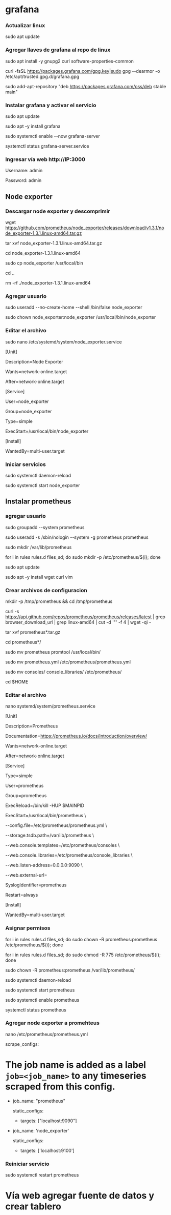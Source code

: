 # grafana

### Actualizar linux

sudo apt update

### Agregar llaves de grafana al repo de linux

sudo apt install -y gnupg2 curl software-properties-common

curl -fsSL https://packages.grafana.com/gpg.key|sudo gpg --dearmor -o /etc/apt/trusted.gpg.d/grafana.gpg

sudo add-apt-repository "deb https://packages.grafana.com/oss/deb stable main"

### Instalar grafana y activar el servicio

sudo apt update

sudo apt -y install grafana

sudo systemctl enable --now grafana-server

systemctl status grafana-server.service 


### Ingresar vía web http://IP:3000

Username: admin

Password: admin

## Node exporter

### Descargar node exporter y descomprimir
wget https://github.com/prometheus/node_exporter/releases/download/v1.3.1/node_exporter-1.3.1.linux-amd64.tar.gz

tar xvf node_exporter-1.3.1.linux-amd64.tar.gz

cd node_exporter-1.3.1.linux-amd64

sudo cp node_exporter /usr/local/bin

cd ..

rm -rf ./node_exporter-1.3.1.linux-amd64

### Agregar usuario
sudo useradd --no-create-home --shell /bin/false node_exporter

sudo chown node_exporter:node_exporter /usr/local/bin/node_exporter

### Editar el archivo
sudo nano /etc/systemd/system/node_exporter.service

[Unit]

Description=Node Exporter

Wants=network-online.target

After=network-online.target


[Service]

User=node_exporter

Group=node_exporter

Type=simple

ExecStart=/usr/local/bin/node_exporter

[Install]

WantedBy=multi-user.target

### Iniciar servicios

sudo systemctl daemon-reload

sudo systemctl start node_exporter

## Instalar prometheus

### agregar usuario

sudo groupadd --system prometheus

sudo useradd -s /sbin/nologin --system -g prometheus prometheus

sudo mkdir /var/lib/prometheus

for i in rules rules.d files_sd; do sudo mkdir -p /etc/prometheus/${i}; done

sudo apt update

sudo apt -y install wget curl vim

### Crear archivos de configuracion

mkdir -p /tmp/prometheus && cd /tmp/prometheus

curl -s https://api.github.com/repos/prometheus/prometheus/releases/latest | grep browser_download_url | grep linux-amd64 | cut -d '"' -f 4 | wget -qi -

tar xvf prometheus*.tar.gz

cd prometheus*/

sudo mv prometheus promtool /usr/local/bin/

sudo mv prometheus.yml /etc/prometheus/prometheus.yml

sudo mv consoles/ console_libraries/ /etc/prometheus/

cd $HOME


### Editar el archivo

nano systemd/system/prometheus.service


[Unit]

Description=Prometheus

Documentation=https://prometheus.io/docs/introduction/overview/

Wants=network-online.target

After=network-online.target


[Service]

Type=simple

User=prometheus

Group=prometheus

ExecReload=/bin/kill -HUP \$MAINPID

ExecStart=/usr/local/bin/prometheus \

  --config.file=/etc/prometheus/prometheus.yml \
  
  --storage.tsdb.path=/var/lib/prometheus \
  
  --web.console.templates=/etc/prometheus/consoles \
  
  --web.console.libraries=/etc/prometheus/console_libraries \
  
  --web.listen-address=0.0.0.0:9090 \
  
  --web.external-url=


SyslogIdentifier=prometheus

Restart=always


[Install]

WantedBy=multi-user.target

### Asignar permisos


for i in rules rules.d files_sd; do sudo chown -R prometheus:prometheus /etc/prometheus/${i}; done

for i in rules rules.d files_sd; do sudo chmod -R 775 /etc/prometheus/${i}; done

sudo chown -R prometheus:prometheus /var/lib/prometheus/

sudo systemctl daemon-reload

sudo systemctl start prometheus

sudo systemctl enable prometheus

systemctl status prometheus

### Agregar node exporter a promehteus

nano /etc/prometheus/prometheus.yml


scrape_configs:

  # The job name is added as a label `job=<job_name>` to any timeseries scraped from this config.

  - job_name: "prometheus"

    static_configs:

      - targets: ["localhost:9090"]

  - job_name: 'node_exporter'

    static_configs:

      - targets: ['localhost:9100']


### Reiniciar servicio

sudo systemctl restart prometheus

# Vía web agregar fuente de datos y crear tablero

